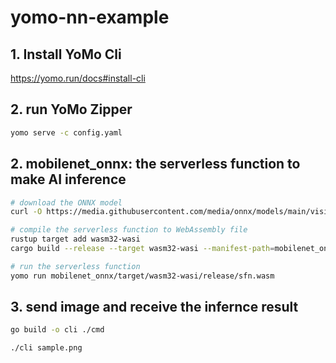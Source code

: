 # yomo-nn-example

## 1. Install YoMo Cli

https://yomo.run/docs#install-cli

## 2. run YoMo Zipper

```sh
yomo serve -c config.yaml
```

## 2. mobilenet_onnx: the serverless function to make AI inference

```sh
# download the ONNX model
curl -O https://media.githubusercontent.com/media/onnx/models/main/vision/classification/mobilenet/model/mobilenetv2-7.onnx

# compile the serverless function to WebAssembly file
rustup target add wasm32-wasi
cargo build --release --target wasm32-wasi --manifest-path=mobilenet_onnx/Cargo.toml

# run the serverless function
yomo run mobilenet_onnx/target/wasm32-wasi/release/sfn.wasm
```

## 3. send image and receive the infernce result

```sh
go build -o cli ./cmd

./cli sample.png
```
